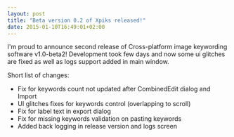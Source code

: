 ```yaml
---
layout: post
title: "Beta version 0.2 of Xpiks released!"
date: 2015-01-10T16:49:01+02:00
---
```


I'm proud to announce second release of Cross-platform image keywording software v1.0-beta2! Development took few days and now some ui glitches are fixed as well as logs support added in main window.

Short list of changes:

- Fix for keywords count not updated after CombinedEdit dialog and Import
- UI glitches fixes for keywords control (overlapping to scroll)
- Fix for label text in export dialog
- Fix for missing keywords validation on pasting keywords
- Added back logging in release version and logs screen

